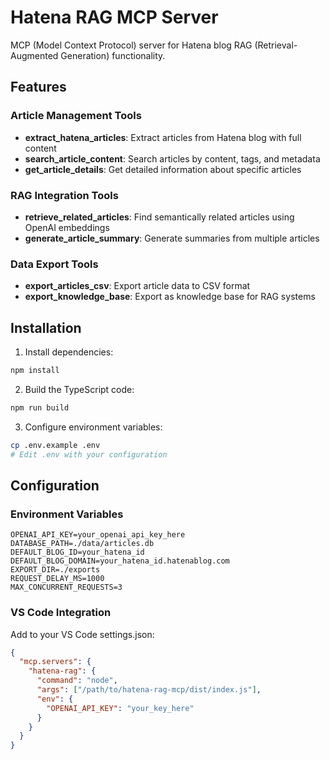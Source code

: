 # Hatena RAG MCP Server

MCP (Model Context Protocol) server for Hatena blog RAG (Retrieval-Augmented Generation) functionality.

## Features

### Article Management Tools
- **extract_hatena_articles**: Extract articles from Hatena blog with full content
- **search_article_content**: Search articles by content, tags, and metadata
- **get_article_details**: Get detailed information about specific articles

### RAG Integration Tools  
- **retrieve_related_articles**: Find semantically related articles using OpenAI embeddings
- **generate_article_summary**: Generate summaries from multiple articles

### Data Export Tools
- **export_articles_csv**: Export article data to CSV format
- **export_knowledge_base**: Export as knowledge base for RAG systems

## Installation

1. Install dependencies:
```bash
npm install
```

2. Build the TypeScript code:
```bash
npm run build
```

3. Configure environment variables:
```bash
cp .env.example .env
# Edit .env with your configuration
```

## Configuration

### Environment Variables

```env
OPENAI_API_KEY=your_openai_api_key_here
DATABASE_PATH=./data/articles.db
DEFAULT_BLOG_ID=your_hatena_id
DEFAULT_BLOG_DOMAIN=your_hatena_id.hatenablog.com
EXPORT_DIR=./exports
REQUEST_DELAY_MS=1000
MAX_CONCURRENT_REQUESTS=3
```

### VS Code Integration

Add to your VS Code settings.json:

```json
{
  "mcp.servers": {
    "hatena-rag": {
      "command": "node",
      "args": ["/path/to/hatena-rag-mcp/dist/index.js"],
      "env": {
        "OPENAI_API_KEY": "your_key_here"
      }
    }
  }
}
```